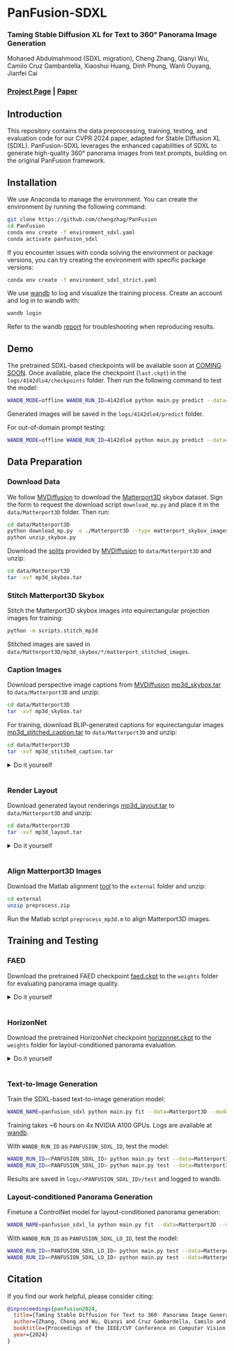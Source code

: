 # PanFusion-SDXL

### Taming Stable Diffusion XL for Text to 360° Panorama Image Generation
Mohaned Abdulmahmood (SDXL migration), Cheng Zhang, Qianyi Wu, Camilo Cruz Gambardella, Xiaoshui Huang, Dinh Phung, Wanli Ouyang, Jianfei Cai

### [Project Page](https://chengzhag.github.io/publication/panfusion) | [Paper](https://arxiv.org/abs/2404.07949)

## Introduction

This repository contains the data preprocessing, training, testing, and evaluation code for our CVPR 2024 paper, adapted for Stable Diffusion XL (SDXL). PanFusion-SDXL leverages the enhanced capabilities of SDXL to generate high-quality 360° panorama images from text prompts, building on the original PanFusion framework.

## Installation

We use Anaconda to manage the environment. You can create the environment by running the following command:

```bash
git clone https://github.com/chengzhag/PanFusion
cd PanFusion
conda env create -f environment_sdxl.yaml
conda activate panfusion_sdxl
```

If you encounter issues with conda solving the environment or package versions, you can try creating the environment with specific package versions:

```bash
conda env create -f environment_sdxl_strict.yaml
```

We use [wandb](https://www.wandb.com/) to log and visualize the training process. Create an account and log in to wandb with:

```bash
wandb login
```

Refer to the wandb [report](https://wandb.ai/pidan1231239/pano_diffusion/reports/PanFusion--Vmlldzo3NzM1OTYy?accessToken=mmneovtrelnqd21gw5sk2cp8j0av65meohuf0ua850398sivq7duvkcvu934qlbt) for troubleshooting when reproducing results.

## Demo

The pretrained SDXL-based checkpoints will be available soon at [COMING SOON](#). Once available, place the checkpoint (`last.ckpt`) in the `logs/4142dlo4/checkpoints` folder. Then run the following command to test the model:

```bash
WANDB_MODE=offline WANDB_RUN_ID=4142dlo4 python main.py predict --data=Matterport3D --model=PanFusionSDXL --ckpt_path=last
```

Generated images will be saved in the `logs/4142dlo4/predict` folder.

For out-of-domain prompt testing:

```bash
WANDB_MODE=offline WANDB_RUN_ID=4142dlo4 python main.py predict --data=Demo --model=PanFusionSDXL --ckpt_path=last
```

## Data Preparation

### Download Data

We follow [MVDiffusion](https://github.com/Tangshitao/MVDiffusion) to download the [Matterport3D](https://niessner.github.io/Matterport/) skybox dataset. Sign the form to request the download script `download_mp.py` and place it in the `data/Matterport3D` folder. Then run:

```bash
cd data/Matterport3D
python download_mp.py -o ./Matterport3D --type matterport_skybox_images
python unzip_skybox.py
```

Download the [splits](https://www.dropbox.com/scl/fi/recc3utsvmkbgc2vjqxur/mp3d_skybox.tar?rlkey=ywlz7zvyu25ovccacmc3iifwe&dl=0) provided by [MVDiffusion](https://github.com/Tangshitao/MVDiffusion) to `data/Matterport3D` and unzip:

```bash
cd data/Matterport3D
tar -xvf mp3d_skybox.tar
```

### Stitch Matterport3D Skybox

Stitch the Matterport3D skybox images into equirectangular projection images for training:

```bash
python -m scripts.stitch_mp3d
```

Stitched images are saved in `data/Matterport3D/mp3d_skybox/*/matterport_stitched_images`.

### Caption Images

Download perspective image captions from [MVDiffusion](https://github.com/Tangshitao/MVDiffusion) [mp3d_skybox.tar](https://www.dropbox.com/scl/fi/recc3utsvmkbgc2vjqxur/mp3d_skybox.tar?rlkey=ywlz7zvyu25ovccacmc3iifwe&dl=0) to `data/Matterport3D` and unzip:

```bash
cd data/Matterport3D
tar -xvf mp3d_skybox.tar
```

For training, download BLIP-generated captions for equirectangular images [mp3d_stitched_caption.tar](https://monashuni-my.sharepoint.com/:u:/g/personal/cheng_zhang_monash_edu/Ec1A8tOmt_5ItvT2aktSUioBHzC_LRYjqaHPqipJuUhPHw?e=BgDGhL) to `data/Matterport3D` and unzip:

```bash
cd data/Matterport3D
tar -xvf mp3d_stitched_caption.tar
```

<details>
<summary>Do it yourself</summary>

Generate captions yourself:

```bash
python -m scripts.caption_mp3d
```

</details>
<br>

### Render Layout

Download generated layout renderings [mp3d_layout.tar](https://monashuni-my.sharepoint.com/:u:/g/personal/cheng_zhang_monash_edu/EQK5DP7LwWdOvhVjFER6dSsB255dUJknnVuNFROBEaWgjA?e=97UQEI) to `data/Matterport3D` and unzip:

```bash
cd data/Matterport3D
tar -xvf mp3d_layout.tar
```

<details>
<summary>Do it yourself</summary>

Download and render layout labels:

```bash
cd data
git clone https://github.com/ericsujw/Matterport3DLayoutAnnotation
cd Matterport3DLayoutAnnotation
unzip label_data.zip
cd ../..
python -m scripts.render_layout
```

</details>
<br>

### Align Matterport3D Images

Download the Matlab alignment [tool](https://drive.google.com/file/d/1u6E5dT6zqFZsoLdV9ys-m0YJ9G3dtij7/view) to the `external` folder and unzip:

```bash
cd external
unzip preprocess.zip
```

Run the Matlab script `preprocess_mp3d.m` to align Matterport3D images.

## Training and Testing

### FAED

Download the pretrained FAED checkpoint [faed.ckpt](https://monashuni-my.sharepoint.com/:u:/g/personal/cheng_zhang_monash_edu/EWMxyeTXtjlPnd7zmT36XqsBkmvLo_wxCmeKVAWIWTqUWg?e=Rtq1a4) to the `weights` folder for evaluating panorama image quality.

<details>
<summary>Do it yourself</summary>

Train FAED:

```bash
WANDB_NAME=faed python main.py fit --data=Matterport3D --model=FAED --trainer.max_epochs=60 --data.batch_size=4
```

Copy and rename the checkpoint to the `weights` folder. Training takes ~4 hours on a single NVIDIA A100 GPU.

</details>
<br>

### HorizonNet

Download the pretrained HorizonNet checkpoint [horizonnet.ckpt](https://monashuni-my.sharepoint.com/:u:/g/personal/cheng_zhang_monash_edu/EYXsKsKuUqVLhfBgsnglKMIBgmVw9dvDVDUTH5l6wMZROg?e=gF1FW5) to the `weights` folder for layout-conditioned panorama evaluation.

<details>
<summary>Do it yourself</summary>

Download the official checkpoint [resnet50_rnn__st3d.pth](https://drive.google.com/file/d/1JcHwSlYVbrXW1oh37ze7sEvW9asPdI3A/view?usp=share_link) to `weights` and finetune:

```bash
WANDB_NAME=horizonnet python main.py fit --data=Matterport3D --model=HorizonNet --data.layout_cond_type=distance_map --data.horizon_layout=True --data.batch_size=4 --data.rand_rot_img=True --trainer.max_epochs=10 --model.ckpt_path=weights/resnet50_rnn__st3d.pth --data.num_workers=32
```

Copy and rename the checkpoint to `weights`. Training takes ~3 hours on a single NVIDIA A100 GPU.

</details>
<br>

### Text-to-Image Generation

Train the SDXL-based text-to-image generation model:

```bash
WANDB_NAME=panfusion_sdxl python main.py fit --data=Matterport3D --model=PanFusionSDXL
```

Training takes ~6 hours on 4x NVIDIA A100 GPUs. Logs are available at [wandb](https://wandb.ai/pidan1231239/pano_diffusion/runs/ad8103n1?nw=nwuserpidan1231239).

With `WANDB_RUN_ID` as `PANFUSION_SDXL_ID`, test the model:

```bash
WANDB_RUN_ID=<PANFUSION_SDXL_ID> python main.py test --data=Matterport3D --model=PanFusionSDXL --ckpt_path=last
WANDB_RUN_ID=<PANFUSION_SDXL_ID> python main.py test --data=Matterport3D --model=EvalPanoGen
```

Results are saved in `logs/<PANFUSION_SDXL_ID>/test` and logged to wandb.

### Layout-conditioned Panorama Generation

Finetune a ControlNet model for layout-conditioned panorama generation:

```bash
WANDB_NAME=panfusion_sdxl_lo python main.py fit --data=Matterport3D --model=PanFusionSDXL --trainer.max_epochs=100 --trainer.check_val_every_n_epoch=10 --model.ckpt_path=logs/<PANFUSION_SDXL_ID>/checkpoints/last.ckpt --model.layout_cond=True --data.layout_cond_type=distance_map --data.uncond_ratio=0.5
```

With `WANDB_RUN_ID` as `PANFUSION_SDXL_LO_ID`, test the model:

```bash
WANDB_RUN_ID=<PANFUSION_SDXL_LO_ID> python main.py test --data=Matterport3D --model=PanFusionSDXL --ckpt_path=last --model.layout_cond=True --data.layout_cond_type=distance_map
WANDB_RUN_ID=<PANFUSION_SDXL_LO_ID> python main.py test --data=Matterport3D --model=EvalPanoGen --data.manhattan_layout=True
```

## Citation

If you find our work helpful, please consider citing:

```bibtex
@inproceedings{panfusion2024,
  title={Taming Stable Diffusion for Text to 360◦ Panorama Image Generation},
  author={Zhang, Cheng and Wu, Qianyi and Cruz Gambardella, Camilo and Huang, Xiaoshui and Phung, Dinh and Ouyang, Wanli and Cai, Jianfei},
  booktitle={Proceedings of the IEEE/CVF Conference on Computer Vision and Pattern Recognition},
  year={2024}
}
```